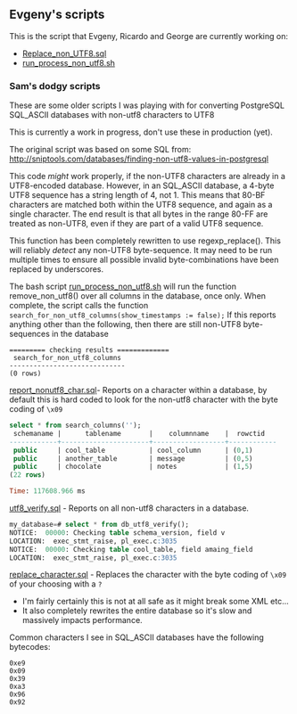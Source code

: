 ## Evgeny's scripts

This is the script that Evgeny, Ricardo and George are currently working on:

- [Replace_non_UTF8.sql](Replace_non_UTF8.sql)
- [run_process_non_utf8.sh](run_process_non_utf8.sh)


### Sam's dodgy scripts

These are some older scripts I was playing with for converting PostgreSQL SQL_ASCII databases with non-utf8 characters to UTF8

This is currently a work in progress, don't use these in production (yet).

The original script was based on some SQL from:
    http://sniptools.com/databases/finding-non-utf8-values-in-postgresql

This code _might_ work properly, if the non-UTF8 characters are already in a UTF8-encoded database.
However, in an SQL_ASCII database, a 4-byte UTF8 sequence has a string length of 4, not 1.
This means that 80-BF characters are matched both within the UTF8 sequence, and again as a single character.
The end result is that all bytes in the range 80-FF are treated as non-UTF8, even if they are part of a valid UTF8 sequence.

This function has been completely rewritten to use regexp_replace().
This will reliably _detect_ any non-UTF8 byte-sequence.
It may need to be run multiple times to ensure all possible invalid byte-combinations have been replaced by underscores.

The bash script [run_process_non_utf8.sh](run_process_non_utf8.sh) will run the function remove_non_utf8() over all columns in the database, once only.
When complete, the script calls the function `search_for_non_utf8_columns(show_timestamps := false);`
If this reports anything other than the following, then there are still non-UTF8 byte-sequences in the database
```
========= checking results =============
 search_for_non_utf8_columns
-----------------------------
(0 rows)
```

[report_nonutf8_char.sql](report_nonutf8_char.sql)- Reports on a character within a database, by default this is hard coded to look for the non-utf8 character with the byte coding of `\x09`

```sql
select * from search_columns('');
 schemaname |      tablename       |    columnname    |  rowctid
------------+----------------------+------------------+------------
 public     | cool_table           | cool_column      | (0,1)
 public     | another_table        | message          | (0,5)
 public     | chocolate            | notes            | (1,5)
(22 rows)

Time: 117608.966 ms
```

[utf8_verify.sql](utf8_verify.sql) - Reports on all non-utf8 characters in a database.

```sql
my_database=# select * from db_utf8_verify();
NOTICE:  00000: Checking table schema_version, field v
LOCATION:  exec_stmt_raise, pl_exec.c:3035
NOTICE:  00000: Checking table cool_table, field amaing_field
LOCATION:  exec_stmt_raise, pl_exec.c:3035
```

[replace_character.sql](replace_character.sql) - Replaces the character with the byte coding of `\x09` of your choosing with a `?`

* I'm fairly certainly this is not at all safe as it might break some XML etc...
* It also completely rewrites the entire database so it's slow and massively impacts performance.


Common characters I see in SQL_ASCII databases have the following bytecodes:

```
0xe9
0x09
0x39
0xa3
0x96
0x92
```
